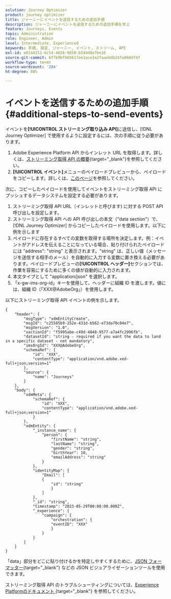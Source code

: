 ```yaml
---
solution: Journey Optimizer
product: journey optimizer
title: ジャーニーにイベントを送信するための追加手順
description: ジャーニーにイベントを送信するための追加手順を学ぶ
feature: Journeys, Events
topic: Administration
role: Engineer, Admin
level: Intermediate, Experienced
keywords: 手順, 設定, ジャーニー, イベント, ストリーム, API
exl-id: e0144151-6c54-4656-9650-b544d8e7be16
source-git-commit: 6f7b9bfb65617ee1ace3a2faaebdb24fa068d74f
workflow-type: tm+mt
source-wordcount: '284'
ht-degree: 88%

---
```


# イベントを送信するための追加手順 {#additional-steps-to-send-events}

イベントを&#x200B;**[!UICONTROL ストリーミング取り込み API]**&#x200B;に送信し、[!DNL Journey Optimizer] で使用するように設定するには、次の手順に従う必要があります。

1. Adobe Experience Platform API からインレット URL を取得します。詳しくは、[ストリーミング取得 API の概要](https://experienceleague.adobe.com/docs/experience-platform/ingestion/streaming/overview.html?lang=ja){target="_blank"}を参照してください。
1. **[!UICONTROL イベント]**&#x200B;メニューのペイロードプレビューから、ペイロードをコピーします。詳しくは、[このページ](../event/about-creating.md#define-the-payload-fields)を参照してください。

次に、コピーしたペイロードを使用してイベントをストリーミング取得 API にプッシュするデータシステムを設定する必要があります。

1. ストリーミング取得 API URL（インレットと呼びます) に対する POST API 呼び出しを設定します。
1. ストリーミング取得 API への API 呼び出しの本文（&quot;data section&quot;）で、[!DNL Journey Optimizer] からコピーしたペイロードを使用します。以下に例を示します
1. ペイロードに存在するすべての変数を取得する場所を決定します。例：イベントがアドレスを伝えることになっている場合、貼り付けられたペイロードには &quot;address&quot;: &quot;string&quot; と表示されます。&quot;string&quot; は、正しい値（メッセージを送信する相手のメール）を自動的に入力する変数に置き換える必要があります。ペイロードプレビューの&#x200B;**[!UICONTROL ヘッダー]**&#x200B;セクションでは、作業を容易にするために多くの値が自動的に入力されます。
1. 本文タイプとして &quot;application/json&quot; を選択します。
1. 「x-gw-ims-org-id」キーを使用して、ヘッダーに組織 ID を渡します。値には、組織 ID（「XXX@AdobeOrg」）を使用します。

以下にストリーミング取得 API イベントの例を示します。

```
{
    "header": {
        "msgType": "xdmEntityCreate",
        "msgId": "c25585b9-252e-431d-b562-e73da70c04e7",
        "msgVersion": "1.0",
        "xactionId": "f5995abe-c49d-4848-9577-a7a4fc2996fb",
        "datasetId": "string - required if you want the data to land in a specific dataset - not mandatory",
        "imsOrgId": "XXX@AdobeOrg",
        "schemaRef": {
            "id": "XXX",
            "contentType": "application/vnd.adobe.xed-full+json;version=1"
        },
        "source": {
            "name": "Journeys"
        }
    },
    "body": {
        "xdmMeta": {
            "schemaRef": {
                "id": "XXX",
                "contentType": "application/vnd.adobe.xed-full+json;version=1"
            }
        },
        "xdmEntity": {
            "_instance_name": {
                "person": {
                    "firstName": "string",
                    "lastName": "string",
                    "gender": "string",
                    "birthYear": 10,
                    "emailAddress": "string"
                }
            },
            "identityMap": {
                "Email": [
                {
                    "id": "string"
                    }
                ]
            },
            "_id": "string",
            "timestamp": "2023-05-29T00:00:00.000Z",
            "_experience": {
                "campaign": {
                    "orchestration": {
                    "eventID": "XXX"
                    }
                }
            }
        }
    }
}
```

「data」部分をどこに貼り付けるかを特定しやすくするために、[JSON フォーマッター &#x200B;](https://jsonformatter.curiousconcept.com){target="_blank"} などの JSON ビジュアライゼーションツールを使用できます。

ストリーミング取得 API のトラブルシューティングについては、[Experience Platformのドキュメント &#x200B;](https://experienceleague.adobe.com/docs/experience-platform/ingestion/streaming/troubleshooting.html?lang=ja){target="_blank"} を参照してください。

